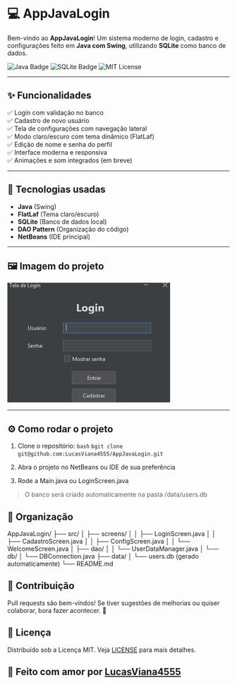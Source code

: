 # 💻 AppJavaLogin

Bem-vindo ao **AppJavaLogin**! Um sistema moderno de login, cadastro e configurações feito em **Java com Swing**, utilizando **SQLite** como banco de dados.

![Java Badge](https://img.shields.io/badge/Java-ED8B00?style=flat-square&logo=java&logoColor=white)
![SQLite Badge](https://img.shields.io/badge/SQLite-07405E?style=flat-square&logo=sqlite&logoColor=white)
![MIT License](https://img.shields.io/badge/license-MIT-blue)

---

## ✨ Funcionalidades

✅ Login com validação no banco  
✅ Cadastro de novo usuário  
✅ Tela de configurações com navegação lateral  
✅ Modo claro/escuro com tema dinâmico (FlatLaf)  
✅ Edição de nome e senha do perfil  
✅ Interface moderna e responsiva  
✅ Animações e som integrados (em breve)

---

## 🧠 Tecnologias usadas

- **Java** (Swing)
- **FlatLaf** (Tema claro/escuro)
- **SQLite** (Banco de dados local)
- **DAO Pattern** (Organização do código)
- **NetBeans** (IDE principal)

---

## 🖼️ Imagem do projeto

![App Screenshot](https://github.com/LucasViana4555/AppJavaLogin/blob/main/Assets/Captura%20de%20tela_21-4-2025_161349_prnt.sc.jpeg)

---

## ⚙️ Como rodar o projeto

1. Clone o repositório:
```bash```
```bgit clone git@github.com:LucasViana4555/AppJavaLogin.git```

2. Abra o projeto no NetBeans ou IDE de sua preferência

3. Rode a Main.java ou LoginScreen.java

> O banco será criado automaticamente na pasta /data/users.db

## 🧠 Organização
AppJavaLogin/
├── src/
│   ├── screens/
│   │   ├── LoginScreen.java
│   │   ├── CadastroScreen.java
│   │   ├── ConfigScreen.java
│   │   └── WelcomeScreen.java
│   ├── dao/
│   │   └── UserDataManager.java
│   └── db/
│       └── DBConnection.java
├── data/
│   └── users.db (gerado automaticamente)
└── README.md

## 🤝 Contribuição
Pull requests são bem-vindos!
Se tiver sugestões de melhorias ou quiser colaborar, bora fazer acontecer. 🚀

## 📄 Licença

Distribuído sob a Licença MIT. Veja [LICENSE](LICENSE) para mais detalhes.


## 💜 Feito com amor por [LucasViana4555](https://github.com/LucasViana4555)
